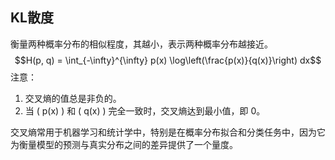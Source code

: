 ## KL散度
衡量两种概率分布的相似程度，其越小，表示两种概率分布越接近。
$$H(p, q) = \int_{-\infty}^{\infty} p(x) \log\left(\frac{p(x)}{q(x)}\right) dx$$
注意：
1. 交叉熵的值总是非负的。
2. 当 \( p(x) \) 和 \( q(x) \) 完全一致时，交叉熵达到最小值，即 0。

交叉熵常用于机器学习和统计学中，特别是在概率分布拟合和分类任务中，因为它为衡量模型的预测与真实分布之间的差异提供了一个量度。